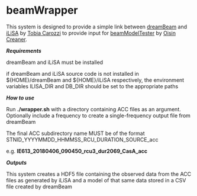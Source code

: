 # beamWrapper

This system is designed to provide a simple link between 
[dreamBeam](https://github.com/2baOrNot2ba/dreamBeam) and 
[iLiSA](https://github.com/2baOrNot2ba/iLiSA) by 
[Tobia Carozzi](https://github.com/2baOrNot2ba) to provide input for 
[beamModelTester](https://github.com/creaneroDIAS/beamModelTester) by
[Oisin Creaner](https://github.com/creaneroDIAS).

***Requirements***

dreamBeam and iLiSA must be installed

if dreamBeam and iLiSA source code is not installed in ${HOME}/dreamBeam and ${HOME}/iLiSA respectively, the environment variables ILISA_DIR and DB_DIR should be set to the appropriate paths

***How to use***

Run **./wrapper.sh** with a directory containing ACC files as an argument.  Optionally include a frequency to create a single-frequency output file from dreamBeam

The final ACC subdirectory name MUST be of the format  STNID_YYYYMMDD_HHMMSS_RCU_DURATION_SOURCE_acc 

e.g. **IE613_20180406_090450_rcu3_dur2069_CasA_acc**

***Outputs***

This system creates a HDF5 file containing the observed data from the ACC files as generated by iLiSA and a model of that same data stored in a CSV file created by dreamBeam
